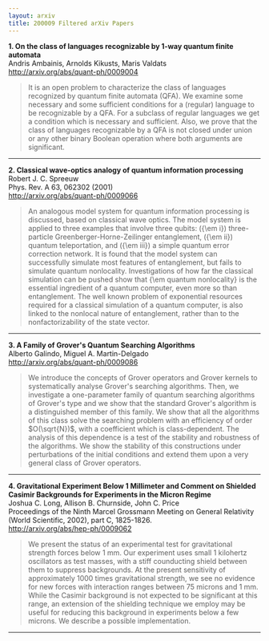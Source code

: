 ```yaml
---
layout: arxiv
title: 200009 Filtered arXiv Papers
---
```


**1.    On the class of languages recognizable by 1-way quantum finite automata**  
Andris Ambainis, Arnolds Kikusts, Maris Valdats  
http://arxiv.org/abs/quant-ph/0009004  
<blockquote>
<p>
It is an open problem to characterize the class of languages recognized by quantum finite automata (QFA). We examine some necessary and some sufficient conditions for a (regular) language to be recognizable by a QFA. For a subclass of regular languages we get a condition which is necessary and sufficient. Also, we prove that the class of languages recognizable by a QFA is not closed under union or any other binary Boolean operation where both arguments are significant.
</p>
</blockquote>

------

**2.    Classical wave-optics analogy of quantum information processing**  
Robert J. C. Spreeuw  
Phys. Rev. A 63, 062302 (2001)  
http://arxiv.org/abs/quant-ph/0009066  
<blockquote>
<p>
An analogous model system for quantum information processing is discussed, based on classical wave optics. The model system is applied to three examples that involve three qubits: ({\em i}) three-particle Greenberger-Horne-Zeilinger entanglement, ({\em ii}) quantum teleportation, and ({\em iii}) a simple quantum error correction network. It is found that the model system can successfully simulate most features of entanglement, but fails to simulate quantum nonlocality. Investigations of how far the classical simulation can be pushed show that {\em quantum nonlocality} is the essential ingredient of a quantum computer, even more so than entanglement. The well known problem of exponential resources required for a classical simulation of a quantum computer, is also linked to the nonlocal nature of entanglement, rather than to the nonfactorizability of the state vector.
</p>
</blockquote>

------

**3.    A Family of Grover's Quantum Searching Algorithms**  
Alberto Galindo, Miguel A. Martin-Delgado  
http://arxiv.org/abs/quant-ph/0009086  
<blockquote>
<p>
We introduce the concepts of Grover operators and Grover kernels to systematically analyse Grover's searching algorithms. Then, we investigate a one-parameter family of quantum searching algorithms of Grover's type and we show that the standard Grover's algorithm is a distinguished member of this family. We show that all the algorithms of this class solve the searching problem with an efficiency of order $O(\sqrt{N})$, with a coefficient which is class-dependent. The analysis of this dependence is a test of the stability and robustness of the algorithms. We show the stability of this constructions under perturbations of the initial conditions and extend them upon a very general class of Grover operators.
</p>
</blockquote>

------

**4.    Gravitational Experiment Below 1 Millimeter and Comment on Shielded Casimir Backgrounds for Experiments in the Micron Regime**  
Joshua C. Long, Allison B. Churnside, John C. Price  
Proceedings of the Ninth Marcel Grossmann Meeting on General Relativity (World Scientific, 2002), part C, 1825-1826.  
http://arxiv.org/abs/hep-ph/0009062  
<blockquote>
<p>
We present the status of an experimental test for gravitational strength forces below 1 mm. Our experiment uses small 1 kilohertz oscillators as test masses, with a stiff counducting shield between them to suppress backgrounds. At the present sensitivity of approximately 1000 times gravitational strength, we see no evidence for new forces with interaction ranges between 75 microns and 1 mm. While the Casimir background is not expected to be significant at this range, an extension of the shielding technique we employ may be useful for reducing this background in experiments below a few microns. We describe a possible implementation.
</p>
</blockquote>

------

